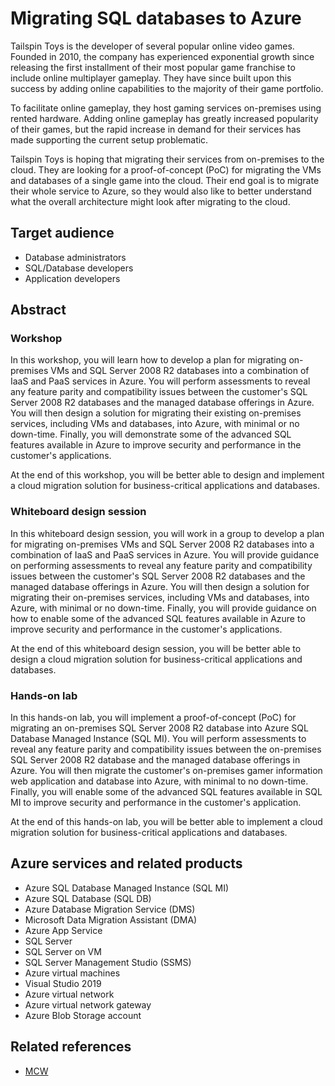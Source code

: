 # Migrating SQL databases to Azure

Tailspin Toys is the developer of several popular online video games. Founded in 2010, the company has experienced exponential growth since releasing the first installment of their most popular game franchise to include online multiplayer gameplay. They have since built upon this success by adding online capabilities to the majority of their game portfolio.

To facilitate online gameplay, they host gaming services on-premises using rented hardware. Adding online gameplay has greatly increased popularity of their games, but the rapid increase in demand for their services has made supporting the current setup problematic. 

Tailspin Toys is hoping that migrating their services from on-premises to the cloud.  They are looking for a proof-of-concept (PoC) for migrating the VMs and databases of a single game into the cloud. Their end goal is to migrate their whole service to Azure, so they would also like to better understand what the overall architecture might look after migrating to the cloud.


## Target audience

- Database administrators
- SQL/Database developers
- Application developers

## Abstract

### Workshop

In this workshop, you will learn how to develop a plan for migrating on-premises VMs and SQL Server 2008 R2 databases into a combination of IaaS and PaaS services in Azure. You will perform assessments to reveal any feature parity and compatibility issues between the customer's SQL Server 2008 R2 databases and the managed database offerings in Azure. You will then design a solution for migrating their existing on-premises services, including VMs and databases, into Azure, with minimal or no down-time. Finally, you will demonstrate some of the advanced SQL features available in Azure to improve security and performance in the customer's applications.

At the end of this workshop, you will be better able to design and implement a cloud migration solution for business-critical applications and databases.

### Whiteboard design session

In this whiteboard design session, you will work in a group to develop a plan for migrating on-premises VMs and SQL Server 2008 R2 databases into a combination of IaaS and PaaS services in Azure. You will provide guidance on performing assessments to reveal any feature parity and compatibility issues between the customer's SQL Server 2008 R2 databases and the managed database offerings in Azure. You will then design a solution for migrating their on-premises services, including VMs and databases, into Azure, with minimal or no down-time. Finally, you will provide guidance on how to enable some of the advanced SQL features available in Azure to improve security and performance in the customer's applications.

At the end of this whiteboard design session, you will be better able to design a cloud migration solution for business-critical applications and databases.

### Hands-on lab

In this hands-on lab, you will implement a proof-of-concept (PoC) for migrating an on-premises SQL Server 2008 R2 database into Azure SQL Database Managed Instance (SQL MI). You will perform assessments to reveal any feature parity and compatibility issues between the on-premises SQL Server 2008 R2 database and the managed database offerings in Azure. You will then migrate the customer's on-premises gamer information web application and database into Azure, with minimal to no down-time. Finally, you will enable some of the advanced SQL features available in SQL MI to improve security and performance in the customer's application.

At the end of this hands-on lab, you will be better able to implement a cloud migration solution for business-critical applications and databases.

## Azure services and related products

- Azure SQL Database Managed Instance (SQL MI)
- Azure SQL Database (SQL DB)
- Azure Database Migration Service (DMS)
- Microsoft Data Migration Assistant (DMA)
- Azure App Service
- SQL Server
- SQL Server on VM
- SQL Server Management Studio (SSMS)
- Azure virtual machines
- Visual Studio 2019
- Azure virtual network
- Azure virtual network gateway
- Azure Blob Storage account

## Related references

- [MCW](https://github.com/Microsoft/MCW)
